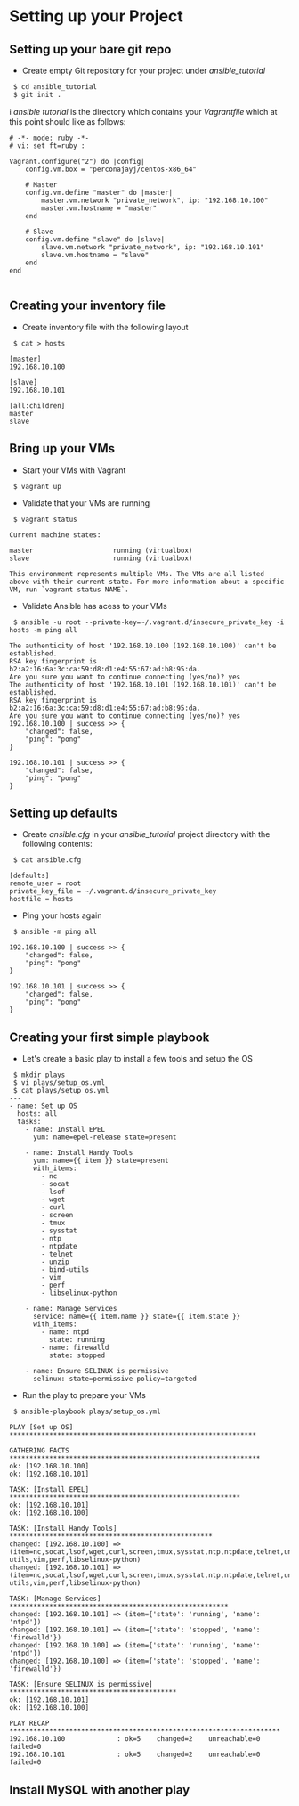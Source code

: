 # Setting up your Project

## Setting up your bare git repo



* Create empty Git repository for your project under *ansible_tutorial*

```
 $ cd ansible_tutorial
 $ git init .
```

:information_source: *ansible tutorial* is the directory which contains your *Vagrantfile* which at this point should like as follows:

```
# -*- mode: ruby -*-
# vi: set ft=ruby :

Vagrant.configure("2") do |config|
    config.vm.box = "perconajayj/centos-x86_64"

    # Master
    config.vm.define "master" do |master|
        master.vm.network "private_network", ip: "192.168.10.100"
        master.vm.hostname = "master"
    end

    # Slave
    config.vm.define "slave" do |slave|
        slave.vm.network "private_network", ip: "192.168.10.101"
        slave.vm.hostname = "slave"
    end
end
 
```


## Creating your inventory file

* Create inventory file with the following layout

```
 $ cat > hosts

[master]
192.168.10.100

[slave]
192.168.10.101
 
[all:children]
master
slave
```

## Bring up your VMs

* Start your VMs with Vagrant

```
 $ vagrant up
```

* Validate that your VMs are running

```
 $ vagrant status

Current machine states:

master                    running (virtualbox)
slave                     running (virtualbox)

This environment represents multiple VMs. The VMs are all listed
above with their current state. For more information about a specific
VM, run `vagrant status NAME`.

```

* Validate Ansible has acess to your VMs

```
 $ ansible -u root --private-key=~/.vagrant.d/insecure_private_key -i hosts -m ping all

The authenticity of host '192.168.10.100 (192.168.10.100)' can't be established.
RSA key fingerprint is b2:a2:16:6a:3c:ca:59:d8:d1:e4:55:67:ad:b8:95:da.
Are you sure you want to continue connecting (yes/no)? yes
The authenticity of host '192.168.10.101 (192.168.10.101)' can't be established.
RSA key fingerprint is b2:a2:16:6a:3c:ca:59:d8:d1:e4:55:67:ad:b8:95:da.
Are you sure you want to continue connecting (yes/no)? yes
192.168.10.100 | success >> {
    "changed": false,
    "ping": "pong"
}

192.168.10.101 | success >> {
    "changed": false,
    "ping": "pong"
}
```

## Setting up defaults

* Create *ansible.cfg* in your *ansible_tutorial* project directory with the following contents:

```
 $ cat ansible.cfg
 
[defaults]
remote_user = root
private_key_file = ~/.vagrant.d/insecure_private_key
hostfile = hosts
```

* Ping your hosts again

```
 $ ansible -m ping all

192.168.10.100 | success >> {
    "changed": false,
    "ping": "pong"
}

192.168.10.101 | success >> {
    "changed": false,
    "ping": "pong"
}
```

## Creating your first simple playbook

* Let's create a basic play to install a few tools and setup the OS

```
 $ mkdir plays
 $ vi plays/setup_os.yml
 $ cat plays/setup_os.yml
---
- name: Set up OS
  hosts: all
  tasks:
    - name: Install EPEL
      yum: name=epel-release state=present

    - name: Install Handy Tools
      yum: name={{ item }} state=present
      with_items:
        - nc
        - socat
        - lsof
        - wget
        - curl
        - screen
        - tmux
        - sysstat
        - ntp
        - ntpdate
        - telnet
        - unzip
        - bind-utils
        - vim
        - perf
        - libselinux-python

    - name: Manage Services
      service: name={{ item.name }} state={{ item.state }}
      with_items:
        - name: ntpd
          state: running
        - name: firewalld
          state: stopped

    - name: Ensure SELINUX is permissive
      selinux: state=permissive policy=targeted

``` 

* Run the play to prepare your VMs

```
 $ ansible-playbook plays/setup_os.yml

PLAY [Set up OS] **************************************************************

GATHERING FACTS ***************************************************************
ok: [192.168.10.100]
ok: [192.168.10.101]

TASK: [Install EPEL] **********************************************************
ok: [192.168.10.101]
ok: [192.168.10.100]

TASK: [Install Handy Tools] ***************************************************
changed: [192.168.10.100] => (item=nc,socat,lsof,wget,curl,screen,tmux,sysstat,ntp,ntpdate,telnet,unzip,bind-utils,vim,perf,libselinux-python)
changed: [192.168.10.101] => (item=nc,socat,lsof,wget,curl,screen,tmux,sysstat,ntp,ntpdate,telnet,unzip,bind-utils,vim,perf,libselinux-python)

TASK: [Manage Services] *******************************************************
changed: [192.168.10.101] => (item={'state': 'running', 'name': 'ntpd'})
changed: [192.168.10.101] => (item={'state': 'stopped', 'name': 'firewalld'})
changed: [192.168.10.100] => (item={'state': 'running', 'name': 'ntpd'})
changed: [192.168.10.100] => (item={'state': 'stopped', 'name': 'firewalld'})

TASK: [Ensure SELINUX is permissive] ******************************************
ok: [192.168.10.101]
ok: [192.168.10.100]

PLAY RECAP ********************************************************************
192.168.10.100             : ok=5    changed=2    unreachable=0    failed=0
192.168.10.101             : ok=5    changed=2    unreachable=0    failed=0

```

## Install MySQL with another play

